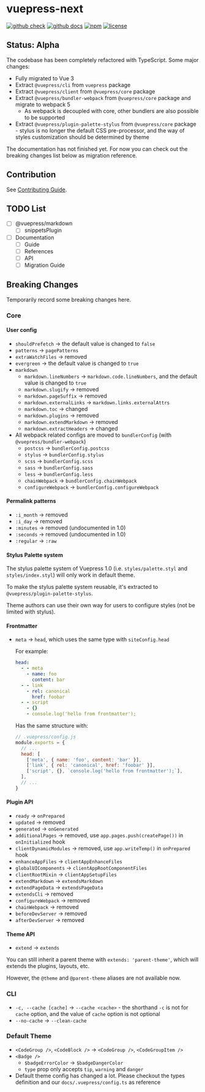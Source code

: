 # vuepress-next

[![github check](https://github.com/vuepress/vuepress-next/workflows/check/badge.svg)](https://github.com/vuepress/vuepress-next/actions?query=workflow%3Acheck)
[![github docs](https://github.com/vuepress/vuepress-next/workflows/docs/badge.svg)](https://github.com/vuepress/vuepress-next/actions?query=workflow%3Adocs)
[![npm](https://badgen.net/npm/v/vuepress/next)](https://www.npmjs.com/package/vuepress)
[![license](https://badgen.net/github/license/vuepress/vuepress-next)](https://github.com/vuepress/vuepress-next/blob/main/LICENSE)

## Status: Alpha

The codebase has been completely refactored with TypeScript. Some major changes:

- Fully migrated to Vue 3
- Extract `@vuepress/cli` from `vuepress` package
- Extract `@vuepress/client` from `@vuepress/core` package
- Extract `@vuepress/bundler-webpack` from `@vuepress/core` package and migrate to webpack 5
  - As webpack is decoupled with core, other bundlers are also possible to be supported
- Extract `@vuepress/plugin-palette-stylus` from `@vuepress/core` package - stylus is no longer the default CSS pre-processor, and the way of styles customization should be determined by theme

The documentation has not finished yet. For now you can check out the breaking changes list below as migration reference.

## Contribution

See [Contributing Guide](https://github.com/vuepress/vuepress-next/blob/main/docs/contributing.md).

## TODO List

- [ ] @vuepress/markdown
  - [ ] snippetsPlugin

- [ ] Documentation
  - [ ] Guide
  - [ ] References
  - [ ] API
  - [ ] Migration Guide

## Breaking Changes

Temporarily record some breaking changes here.

### Core

#### User config

- `shouldPrefetch` -> the default value is changed to `false`
- `patterns` -> `pagePatterns`
- `extraWatchFiles` -> removed
- `evergreen` -> the default value is changed to `true`
- `markdown`
  - `markdown.lineNumbers` -> `markdown.code.lineNumbers`, and the default value is changed to `true`
  - `markdown.slugify` -> removed
  - `markdown.pageSuffix` -> removed
  - `markdown.externalLinks` -> `markdown.links.externalAttrs`
  - `markdown.toc` -> changed
  - `markdown.plugins` -> removed
  - `markdown.extendMarkdown` -> removed
  - `markdown.extractHeaders` -> changed
- All webpack related configs are moved to `bundlerConfig` (with `@vuepress/bundler-webpack`)
  - `postcss` -> `bundlerConfig.postcss`
  - `stylus` -> `bundlerConfig.stylus`
  - `scss` -> `bundlerConfig.scss`
  - `sass` -> `bundlerConfig.sass`
  - `less` -> `bundlerConfig.less`
  - `chainWebpack` -> `bundlerConfig.chainWebpack`
  - `configureWebpack` -> `bundlerConfig.configureWebpack`

#### Permalink patterns

- `:i_month` -> removed
- `:i_day` -> removed
- `:minutes` -> removed (undocumented in 1.0)
- `:seconds` -> removed (undocumented in 1.0)
- `:regular` -> `:raw`

#### Stylus Palette system

The stylus palette system of Vuepress 1.0 (i.e. `styles/palette.styl` and `styles/index.styl`) will only work in default theme.

To make the stylus palette system reusable, it's extracted to `@vuepress/plugin-palette-stylus`.

Theme authors can use their own way for users to configure styles (not be limited with stylus).

#### Frontmatter

- `meta` -> `head`, which uses the same type with `siteConfig.head`

  For example:
  
  ```yaml
  head:
    - - meta
      - name: foo
        content: bar
    - - link
      - rel: canonical
        href: foobar
    - - script
      - {}
      - console.log('hello from frontmatter');
  ```

  Has the same structure with:

  ```js
  // .vuepress/config.js
  module.exports = {
    // ...
    head: [
      ['meta', { name: 'foo', content: 'bar' }],
      ['link', { rel: 'canonical', href: 'foobar' }],
      ['script', {}, `console.log('hello from frontmatter');`],
    ],
    // ...
  }
  ```

#### Plugin API

- `ready` -> `onPrepared`
- `updated` -> removed
- `generated` -> `onGenerated`
- `additionalPages` -> removed, use `app.pages.push(createPage())` in `onInitialized` hook
- `clientDynamicModules` -> removed, use `app.writeTemp()` in `onPrepared` hook
- `enhanceAppFiles` -> `clientAppEnhanceFiles`
- `globalUIComponents` -> `clientAppRootComponentFiles`
- `clientRootMixin` -> `clientAppSetupFiles`
- `extendMarkdown` -> `extendsMarkdown`
- `extendPageData` -> `extendsPageData`
- `extendsCli` -> removed
- `configureWebpack` -> removed
- `chainWebpack` -> removed
- `beforeDevServer` -> removed
- `afterDevServer` -> removed

#### Theme API

- `extend` -> `extends`

You can still inherit a parent theme with `extends: 'parent-theme'`, which will extends the plugins, layouts, etc.

However, the `@theme` and `@parent-theme` aliases are not available now.

### CLI

- `-c, --cache [cache]` -> `--cache <cache>` - the shorthand `-c` is not for `cache` option, and the value of `cache` option is not optional
- `--no-cache` -> `--clean-cache`

### Default Theme

- `<CodeGroup />`, `<CodeBlock />` -> `<CodeGroup />`, `<CodeGroupItem />`
- `<Badge />`
  - `$badgeErrorColor` -> `$badgeDangerColor`
  - `type` prop only accepts `tip`, `warning` and `danger`
- Default theme config has changed a lot. Please checkout the types definition and our `docs/.vuepress/config.ts` as reference
